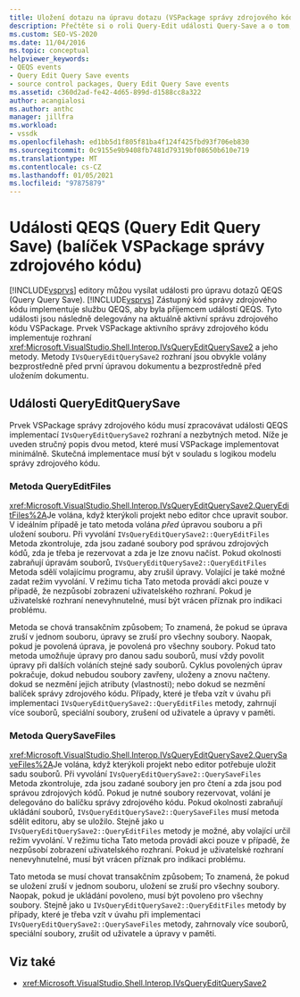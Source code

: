 ```yaml
---
title: Uložení dotazu na úpravu dotazu (VSPackage správy zdrojového kódu) | Microsoft Docs
description: Přečtěte si o roli Query-Edit události Query-Save a o tom, jak jsou zpracovávány pomocí sady VSPackage správy zdrojového kódu.
ms.custom: SEO-VS-2020
ms.date: 11/04/2016
ms.topic: conceptual
helpviewer_keywords:
- QEQS events
- Query Edit Query Save events
- source control packages, Query Edit Query Save events
ms.assetid: c360d2ad-fe42-4d65-899d-d1588cc8a322
author: acangialosi
ms.author: anthc
manager: jillfra
ms.workload:
- vssdk
ms.openlocfilehash: ed1bb5d1f805f81ba4f124f425fbd93f706eb830
ms.sourcegitcommit: 0c9155e9b9408fb7481d79319bf08650b610e719
ms.translationtype: MT
ms.contentlocale: cs-CZ
ms.lasthandoff: 01/05/2021
ms.locfileid: "97875879"
---
```

# <a name="query-edit-query-save-source-control-vspackage"></a>Události QEQS (Query Edit Query Save) (balíček VSPackage správy zdrojového kódu)
[!INCLUDE[vsprvs](../../code-quality/includes/vsprvs_md.md)] editory můžou vysílat události pro úpravu dotazů QEQS (Query Query Save). [!INCLUDE[vsprvs](../../code-quality/includes/vsprvs_md.md)] Zástupný kód správy zdrojového kódu implementuje službu QEQS, aby byla příjemcem událostí QEQS. Tyto události jsou následně delegovány na aktuálně aktivní správu zdrojového kódu VSPackage. Prvek VSPackage aktivního správy zdrojového kódu implementuje rozhraní <xref:Microsoft.VisualStudio.Shell.Interop.IVsQueryEditQuerySave2> a jeho metody. Metody `IVsQueryEditQuerySave2` rozhraní jsou obvykle volány bezprostředně před první úpravou dokumentu a bezprostředně před uložením dokumentu.

## <a name="queryeditquerysave-events"></a>Události QueryEditQuerySave
 Prvek VSPackage správy zdrojového kódu musí zpracovávat události QEQS implementací `IVsQueryEditQuerySave2` rozhraní a nezbytných metod. Níže je uveden stručný popis dvou metod, které musí VSPackage implementovat minimálně. Skutečná implementace musí být v souladu s logikou modelu správy zdrojového kódu.

### <a name="queryeditfiles-method"></a>Metoda QueryEditFiles
 <xref:Microsoft.VisualStudio.Shell.Interop.IVsQueryEditQuerySave2.QueryEditFiles%2A>Je volána, když kterýkoli projekt nebo editor chce upravit soubor. V ideálním případě je tato metoda volána *před* úpravou souboru a při uložení souboru. Při vyvolání `IVsQueryEditQuerySave2::QueryEditFiles` Metoda zkontroluje, zda jsou zadané soubory pod správou zdrojových kódů, zda je třeba je rezervovat a zda je lze znovu načíst. Pokud okolnosti zabraňují úpravám souborů, `IVsQueryEditQuerySave2::QueryEditFiles` Metoda sdělí volajícímu programu, aby zrušil úpravy. Volající je také možné zadat režim vyvolání. V režimu ticha Tato metoda provádí akci pouze v případě, že nezpůsobí zobrazení uživatelského rozhraní. Pokud je uživatelské rozhraní nenevyhnutelné, musí být vrácen příznak pro indikaci problému.

 Metoda se chová transakčním způsobem; To znamená, že pokud se úprava zruší v jednom souboru, úpravy se zruší pro všechny soubory. Naopak, pokud je povolená úprava, je povolená pro všechny soubory. Pokud tato metoda umožňuje úpravy pro danou sadu souborů, musí vždy povolit úpravy při dalších voláních stejné sady souborů. Cyklus povolených úprav pokračuje, dokud nebudou soubory zavřeny, uloženy a znovu načteny. dokud se nezmění jejich atributy (vlastnosti); nebo dokud se nezmění balíček správy zdrojového kódu. Případy, které je třeba vzít v úvahu při implementaci `IVsQueryEditQuerySave2::QueryEditFiles` metody, zahrnují více souborů, speciální soubory, zrušení od uživatele a úpravy v paměti.

### <a name="querysavefiles-method"></a>Metoda QuerySaveFiles
 <xref:Microsoft.VisualStudio.Shell.Interop.IVsQueryEditQuerySave2.QuerySaveFiles%2A>Je volána, když kterýkoli projekt nebo editor potřebuje uložit sadu souborů. Při vyvolání `IVsQueryEditQuerySave2::QuerySaveFiles` Metoda zkontroluje, zda jsou zadané soubory jen pro čtení a zda jsou pod správou zdrojových kódů. Pokud je nutné soubory rezervovat, volání je delegováno do balíčku správy zdrojového kódu. Pokud okolnosti zabraňují ukládání souborů, `IVsQueryEditQuerySave2::QuerySaveFiles` musí metoda sdělit editoru, aby se uložilo. Stejně jako u `IVsQueryEditQuerySave2::QueryEditFiles` metody je možné, aby volající určil režim vyvolání. V režimu ticha Tato metoda provádí akci pouze v případě, že nezpůsobí zobrazení uživatelského rozhraní. Pokud je uživatelské rozhraní nenevyhnutelné, musí být vrácen příznak pro indikaci problému.

 Tato metoda se musí chovat transakčním způsobem; To znamená, že pokud se uložení zruší v jednom souboru, uložení se zruší pro všechny soubory. Naopak, pokud je ukládání povoleno, musí být povoleno pro všechny soubory. Stejně jako u `IVsQueryEditQuerySave2::QueryEditFiles` metody by případy, které je třeba vzít v úvahu při implementaci `IVsQueryEditQuerySave2::QuerySaveFiles` metody, zahrnovaly více souborů, speciální soubory, zrušit od uživatele a úpravy v paměti.

## <a name="see-also"></a>Viz také
- <xref:Microsoft.VisualStudio.Shell.Interop.IVsQueryEditQuerySave2>
